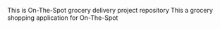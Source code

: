 This is On-The-Spot grocery delivery project repository
This a grocery shopping application for On-The-Spot
